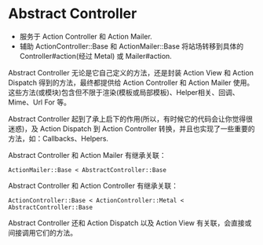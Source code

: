 # Abstract Controller

- 服务于 Action Controller 和 Action Mailer.
- 辅助 ActionController::Base 和 ActionMailer::Base 将站场转移到具体的 Controller#action(经过 Metal) 或 Mailer#action.

Abstract Controller 无论是它自己定义的方法，还是封装 Action View 和 Action Dispatch 得到的方法，最终都提供给 Action Controller 和 Action Mailer 使用。  
这些方法(或模块)包含但不限于渲染(模板或局部模板)、Helper相关、回调、Mime、Url For 等。

Abstract Controller 起到了承上启下的作用(所以，有时候它的代码会让你觉得很迷惑)，及 Action Dispatch 到 Action Controller 转换，并且也实现了一些重要的方法，如：Callbacks、Helpers.

Abstract Controller 和 Action Mailer 有继承关联：

```
ActionMailer::Base < AbstractController::Base
```

Abstract Controller 和 Action Controller 有继承关联：

```
ActionController::Base < ActionController::Metal < AbstractController::Base
```

Abstract Controller 还和 Action Dispatch 以及 Action View 有关联，会直接或间接调用它们的方法。
